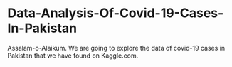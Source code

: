 # Data-Analysis-Of-Covid-19-Cases-In-Pakistan
Assalam-o-Alaikum.  We are going to explore the data of covid-19 cases in Pakistan that we have found on Kaggle.com.
